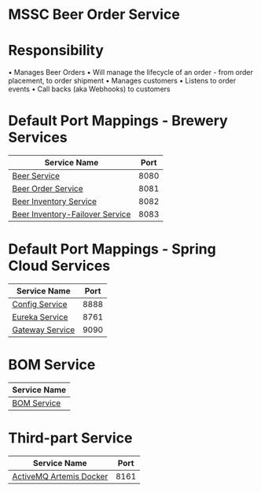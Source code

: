 # MSSC Beer Order Service

# Responsibility
• Manages Beer Orders
• Will manage the lifecycle of an order - from order placement, to order shipment
• Manages customers
• Listens to order events
• Call backs (aka Webhooks) to customers

# Default Port Mappings - Brewery Services
| Service Name | Port | 
| --------| -----|
| [Beer Service](https://github.com/AlexeiStrug/Brewery-SpringCloud-Microservice/tree/master/beer-service) | 8080 |
| [Beer Order Service](https://github.com/AlexeiStrug/Brewery-SpringCloud-Microservice/tree/master/beer-order-service) | 8081 |
| [Beer Inventory Service](https://github.com/AlexeiStrug/Brewery-SpringCloud-Microservice/tree/master/beer-inventory-service) | 8082 |
| [Beer Inventory-Failover Service](https://github.com/AlexeiStrug/Brewery-SpringCloud-Microservice/tree/master/inventory-failover) | 8083 |

# Default Port Mappings - Spring Cloud Services
| Service Name | Port | 
| --------| -----|
| [Config Service](https://github.com/AlexeiStrug/Brewery-SpringCloud-Microservice/tree/master/brewery-config-server) | 8888 |
| [Eureka Service](https://github.com/AlexeiStrug/Brewery-SpringCloud-Microservice/tree/master/brewery-eureka) | 8761 |
| [Gateway Service](https://github.com/AlexeiStrug/Brewery-SpringCloud-Microservice/tree/master/brewery-gateway) | 9090 |

# BOM Service
| Service Name |
| --------|
| [BOM Service](https://github.com/AlexeiStrug/Brewery-SpringCloud-Microservice/tree/master/brewery-bom) |

# Third-part Service
| Service Name | Port | 
| --------| -----|
| [ActiveMQ Artemis Docker](https://github.com/vromero/activemq-artemis-docker) | 8161 |
